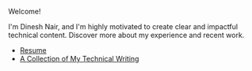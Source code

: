 Welcome!

I'm Dinesh Nair, and I'm highly motivated to create clear and impactful technical content. Discover more about my experience and recent work.

- [Resume](resumedineshnair.md)
- [A Collection of My Technical Writing](my_writings.md)

